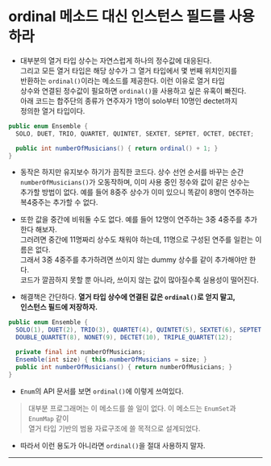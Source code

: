 # ordinal 메소드 대신 인스턴스 필드를 사용하라

- 대부분의 열거 타입 상수는 자연스럽게 하나의 정수값에 대응된다.  
  그리고 모든 열거 타입은 해당 상수가 그 열거 타입에서 몇 번째 위치인지를  
  반환하는 `ordinal()`이라는 메소드를 제공한다. 이런 이유로 열거 타입  
  상수와 연결된 정수값이 필요하면 `ordinal()`을 사용하고 싶은 유혹이 빠진다.  
  아래 코드는 합주단의 종류가 연주자가 1명이 solo부터 10명인 dectet까지  
  정의한 열거 타입이다.

```java
public enum Ensemble {
  SOLO, DUET, TRIO, QUARTET, QUINTET, SEXTET, SEPTET, OCTET, DECTET;

  public int numberOfMusicians() { return ordinal() + 1; }
}
```

- 동작은 하지만 유지보수 하기가 끔직한 코드다. 상수 선언 순서를 바꾸는 순간  
  `numberOfMusicians()`가 오동작하며, 이미 사용 중인 정수와 값이 같은 상수는  
  추가할 방법이 없다. 예를 들어 8중주 상수가 이미 있으니 똑같이 8명이 연주하는  
  복4중주는 추가할 수 없다.

- 또한 값을 중간에 비워둘 수도 없다. 예를 들어 12명이 연주하는 3중 4중주를 추가한다 해보자.  
  그러려면 중간에 11명짜리 상수도 채워야 하는데, 11명으로 구성된 연주를 일컫는 이름은 없다.  
  그래서 3중 4중주를 추가하려면 쓰이지 않는 dummy 상수를 같이 추가해야만 한다.  
  코드가 깔끔하지 못할 뿐 아니라, 쓰이지 않는 값이 많아질수록 실용성이 떨어진다.

- 해결책은 간단하다. **열거 타입 상수에 연결된 값은 `ordinal()`로 얻지 말고,**  
  **인스턴스 필드에 저장하자.**

```java
public enum Ensemble {
  SOLO(1), DUET(2), TRIO(3), QUARTET(4), QUINTET(5), SEXTET(6), SEPTET(7),
  DOUBLE_QUARTET(8), NONET(9), DECTET(10), TRIPLE_QUARTET(12);

  private final int numberOfMusicians;
  Ensemble(int size) { this.numberOfMusicians = size; }
  public int numberOfMusicians() { return numberOfMusicians; }
}
```

- `Enum`의 API 문서를 보면 `ordinal()`에 이렇게 쓰여있다.

> 대부분 프로그래머는 이 메소드를 쓸 일이 없다. 이 메소드는 `EnumSet`과 `EnumMap` 같이  
> 열거 타입 기반의 범용 자료구조에 쓸 목적으로 설계되었다.

- 따라서 이런 용도가 아니라면 `ordinal()`을 절대 사용하지 말자.

---
